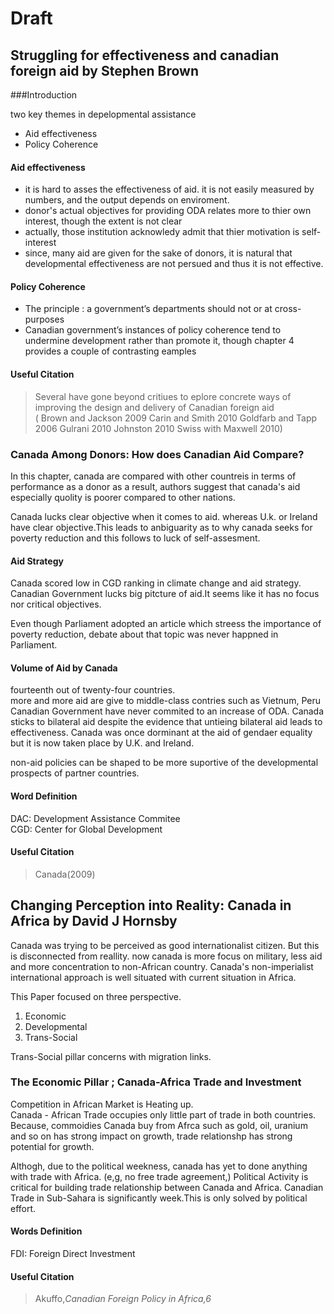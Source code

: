 # Draft
## Struggling for effectiveness and canadian foreign aid by  Stephen Brown
###Introduction

two key themes in depelopmental assistance

+ Aid effectiveness 
+ Policy Coherence

#### Aid effectiveness
+ it is hard to asses the effectiveness of aid. 
it is not easily measured by numbers, and the output depends on enviroment.
+ donor's actual objectives for providing ODA relates 
more to thier own interest, though the extent is not clear
+ actually, those institution acknowledy admit that thier motivation is self-interest
+ since, many aid are given for the sake of donors, it is natural that developmental effectiveness are not persued
and thus it is not effective.


#### Policy Coherence

+ The principle : a government’s departments should not or at cross-purposes
+   Canadian  government’s instances of policy coherence tend to undermine development rather than promote it, 
though chapter 4 provides a couple of contrasting eamples

#### Useful Citation
>Several have gone beyond critiues to eplore concrete ways of improving the design and  delivery  of  Canadian  foreign  aid  
( Brown  and  Jackson  2009 Carin and Smith 2010 Goldfarb and Tapp 2006 Gulrani 2010 Johnston 2010 Swiss with Maxwell 2010)

### Canada Among Donors: How does Canadian Aid Compare?

  In this chapter, canada are compared with other countreis in terms of performance as a donor
as a result, authors suggest that canada's aid especially quolity is poorer compared to other nations.  

Canada lucks clear objective when it comes to aid. whereas U.k. or Ireland have clear objective.This leads to anbiguarity as to why canada seeks for poverty reduction and this follows to luck of self-assesment.

#### Aid Strategy
Canada scored low in CGD ranking in climate change and aid strategy.
Canadian Government lucks big pitcture of aid.It seems like it has no focus nor critical objectives.

Even though Parliament adopted an article which streess the importance of poverty reduction, debate about that topic was never happned in Parliament.
#### Volume of Aid by Canada
fourteenth out of twenty-four countries.  
more and more aid are give to middle-class contries such as Vietnum, Peru 
Canadian Government have never commited to an increase of ODA.
Canada sticks to bilateral aid despite the evidence that untieing bilateral aid leads to effectiveness.
Canada was once dorminant at the aid of gendaer equality but it is now taken place by U.K. and Ireland.

non-aid policies can be shaped to be more suportive of the developmental prospects of partner countries.
#### Word Definition
DAC: Development Assistance Commitee  
CGD: Center for Global Development
#### Useful Citation
>Canada(2009)

## Changing Perception into Reality: Canada in Africa by David J Hornsby
Canada was trying to be perceived as good internationalist citizen. But this is disconnected from reallity.
now canada is more focus on military, less aid and more concentration to non-African country.
Canada's non-imperialist international approach is well situated with current situation in Africa.

This Paper focused on three perspective.

1. Economic
2. Developmental
3. Trans-Social

Trans-Social pillar concerns with migration links.
### The Economic Pillar ; Canada-Africa Trade and Investment
Competition in African Market is Heating up.  
Canada - African Trade occupies only little part of trade in both countries.
Because, commoidies Canada buy from Afrca such as gold, oil, uranium and so on has strong impact on growth, trade relationshp has strong potential for growth.

Althogh, due to the political weekness, canada has yet to done anything with trade with Africa. (e,g, no free trade agreement,)
Political Activity is critical for building trade relationship between Canada and Africa. Canadian Trade in Sub-Sahara is significantly week.This is only solved by political effort.

#### Words Definition
FDI: Foreign Direct Investment
#### Useful Citation
>Akuffo,*Canadian Foreign Policy in Africa,6*
